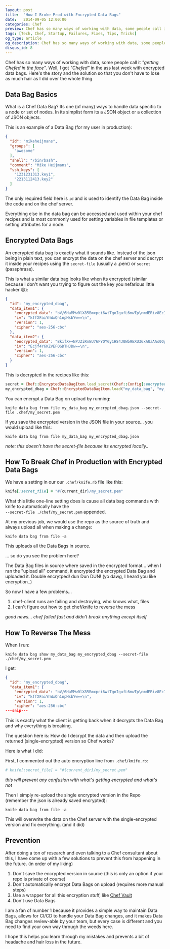 ```yaml
---
layout: post
title:  "How I Broke Prod with Encrypted Data Bags"
date:   2014-09-05 12:00:00
categories: Chef
preview: Chef has so many ways of working with data, some people call it "getting Chefed in the face". Well, I got "Chefed" in the ass last week with encrypted data bags
tags: [Tech, Chef, Startup, Failures, Fixes, Tips, Tricks]
og_type: article
og_description: Chef has so many ways of working with data, some people call it getting Chefed in the face. Well, I got Chefed in the ass last week with encrypted data bags.
disqus_id: 8
---
```


Chef has so many ways of working with data, some people call it *"getting Chefed in the face"*. Well, I got *"Chefed"* in the ass last week with encrypted data bags. Here's the story and the solution so that you don't have to lose as much hair as I did over the whole thing.


## Data Bag Basics

What is a Chef Data Bag? Its one (of many) ways to handle data specific to a node or set of nodes. In its simplist form its a JSON object or a collection of JSON objects.

This is an example of a Data Bag (for my user in production):

~~~ json
{
  "id": "mikeheijmans",
  "groups": [
    "awesome"
  ],
  "shell": "/bin/bash",
  "comment": "Mike Heijmans",
  "ssh_keys": [
    "1231231313.key1",
    "2213112413.key2"
  ]
}
~~~

The only required field here is `id` and is used to identify the Data Bag inside the code and on the chef server.

Everything else in the data bag can be accessed and used within your chef recipes and is most commonly used for setting variables in file templates or setting attributes for a node.

## Encrypted Data Bags

An encrypted data bag is exactly what it sounds like. Instead of the json being in plain text, you can encrypt the data on the chef server and decrypt it inside your recipes using the `secret-file` (usually a .pem) or `secret` (passphrase).

This is what a similar data bag looks like when its encrypted (similar because I don't want you trying to figure out the key you nefarious little hacker :smile:):

~~~ json
{
  "id": "my_encrypted_dbag",
  "data_item1": {
    "encrypted_data": "bV/6HaMMw0lX85Bmxpci6wtTgoIgufL6mwTp\nmdERiv8EcIh40+k5VPMNkSoeeQ==\n",
    "iv": "kffXFaiYhWxQh1npHsbYw==\n",
    "version": 1,
    "cipher": "aes-256-cbc"
  },
  "data_item2": {
    "encrypted_data": "BkifX++NPJZiRnEU76FYOYGy1HS4J0Wb9EXU36xAUaAAs0QgR1f3w9Iv0e\nPsrrSyQotTgk2niMNyHdfDguTqFlVsefm1W2tA9DV/BrI17T+xjPnN50M+xv\nu7i5o5Ik\n",
    "iv": "Ecjf4Y6KZVEFOGDTHJDw==\n",
    "version": 1,
    "cipher": "aes-256-cbc"
  }
}
~~~

This is decrypted in the recipes like this:

~~~ ruby
secret = Chef::EncryptedDataBagItem.load_secret(Chef::Config[:encrypted_data_bag_secret])
my_encrypted_dbag = Chef::EncryptedDataBagItem.load("my_data_bag", "my_encrypted_dbag", secret)
~~~

You can encrypt a Data Bag on upload by running:

~~~
knife data bag from file my_data_bag my_encrypted_dbag.json --secret-file .chef/my_secret.pem
~~~

If you save the encrypted version in the JSON file in your source... you would upload like this:

~~~
knife data bag from file my_data_bag my_encrypted_dbag.json
~~~

*note: this doesn't have the secret-file because its encrypted locally..*

## How To Break Chef in Production with Encrypted Data Bags

We have a setting in our our `.chef/knife.rb` file like this:

~~~ ruby
knife[:secret_file] = "#{current_dir}/my_secret.pem"
~~~

What this little one-line setting does is cause all data bag commands with knife to automatically have the <br/>
`--secret-file ./chef/my_secret.pem` appended.

At my previous job, we would use the repo as the source of truth and always upload all when making a change:

~~~
knife data bag from file -a
~~~

This uploads all the Data Bags in source.

... so do you see the problem here?

The Data Bag files in source where saved in the encrypted format... when I ran the "upload all" command, it encrypted the encrypted Data Bag and uploaded it. Double encrytped! dun Dun DUN! (yo dawg, I heard you like encryption..)

So now I have a few problems...

  1. chef-client runs are failing and destroying, who knows what, files
  1. I can't figure out how to get chef/knife to reverse the mess

*good news... chef failed fast and didn't break anything except itself*

## How To Reverse The Mess

When I run:

~~~
knife data bag show my_data_bag my_encrypted_dbag --secret-file ./chef/my_secret.pem
~~~

 I get:

~~~ json
{
  "id": "my_encrypted_dbag",
  "data_item1": {
    "encrypted_data": "bV/6HaMMw0lX85Bmxpci6wtTgoIgufL6mwTp\nmdERiv8EcIh40+k5VPMNkSoeeQ==\n",
    "iv": "kffXFaiYhWxQh1npHsbYw==\n",
    "version": 1,
    "cipher": "aes-256-cbc"
---snip---
~~~

This is exactly what the client is getting back when it decrypts the Data Bag and why everything is breaking.

The question here is: How do I decrypt the data and then upload the returned (single-encrypted) version so Chef works?

Here is what I did:

First, I commented out the auto encryption line from `.chef/knife.rb`:

~~~ ruby
# knife[:secret_file] = "#{current_dir}/my_secret.pem"
~~~

*this will prevent any confusion with what's getting encrypted and what's not*

Then I simply re-upload the single encrypted version in the Repo (remember the json is already saved encrypted):

~~~
knife data bag from file -a
~~~

This will overwrite the data on the Chef server with the single-encrypted version and fix everything. (and it did)

## Prevention

After doing a ton of research and even talking to a Chef consultant about this, I have come up with a few solutions to prevent this from happening in the future. (in order of my liking)

 1. Don't save the encrypted version in source (this is only an option if your repo is private of course)
 1. Don't automatically encrypt Data Bags on upload (requires more manual steps)
 1. Use a wrapper for all this encryption stuff, like [Chef Vault](https://docs.getchef.com/chef_vault.html)
 1. Don't use Data Bags

I am a fan of number 1 because it provides a simple way to maintain Data Bags, allows for CI/CD to handle your Data Bag changes, and it makes Data Bag changes review-able by your team, but every case is different and you need to find your own way through the weeds here.

I hope this helps you learn through my mistakes and prevents a bit of headache and hair loss in the future.


